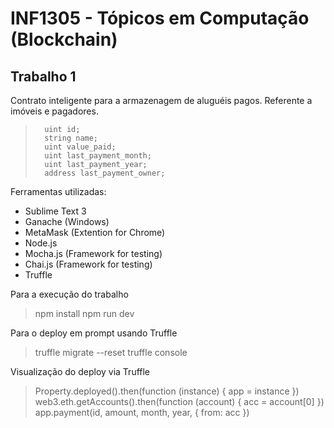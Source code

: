 # INF1305 - Tópicos em Computação (Blockchain)

## Trabalho 1

Contrato inteligente para a armazenagem de aluguéis pagos. Referente a imóveis e pagadores.
>		uint id;
>		string name;
>		uint value_paid;
>		uint last_payment_month;
>		uint last_payment_year;
>		address last_payment_owner;

Ferramentas utilizadas:
- Sublime Text 3
- Ganache (Windows)
- MetaMask (Extention for Chrome)
- Node.js
- Mocha.js (Framework for testing)
- Chai.js (Framework for testing)
- Truffle

Para a execução do trabalho
> npm install
> npm run dev

Para o deploy em prompt usando Truffle
> truffle migrate --reset
> truffle console

Visualização do deploy via Truffle
> Property.deployed().then(function (instance) { app = instance })
> web3.eth.getAccounts().then(function (account) { acc = account[0] })
> app.payment(id, amount, month, year, { from: acc })